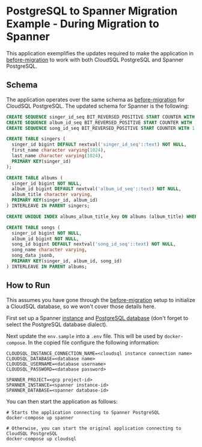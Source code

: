 # PostgreSQL to Spanner Migration Example - During Migration to Spanner

This application exemplifies the updates required to make the application in [before-migration](../before-migration) to work with both CloudSQL PostgreSQL and Spanner PostgreSQL.

## Schema

The application operates over the same schema as [before-migration](../before-migration) for CloudSQL PostgreSQL. The updated schema for Spanner is the following:

```sql
CREATE SEQUENCE singer_id_seq BIT_REVERSED_POSITIVE START COUNTER WITH 1;
CREATE SEQUENCE album_id_seq BIT_REVERSED_POSITIVE START COUNTER WITH 1;
CREATE SEQUENCE song_id_seq BIT_REVERSED_POSITIVE START COUNTER WITH 1;

CREATE TABLE singers (
  singer_id bigint DEFAULT nextval('singer_id_seq'::text) NOT NULL,
  first_name character varying(1024),
  last_name character varying(1024),
  PRIMARY KEY(singer_id)
);

CREATE TABLE albums (
  singer_id bigint NOT NULL,
  album_id bigint DEFAULT nextval('album_id_seq'::text) NOT NULL,
  album_title character varying,
  PRIMARY KEY(singer_id, album_id)
) INTERLEAVE IN PARENT singers;

CREATE UNIQUE INDEX albums_album_title_key ON albums (album_title) WHERE (album_title IS NOT NULL);

CREATE TABLE songs (
  singer_id bigint NOT NULL,
  album_id bigint NOT NULL,
  song_id bigint DEFAULT nextval('song_id_seq'::text) NOT NULL,
  song_name character varying,
  song_data jsonb,
  PRIMARY KEY(singer_id, album_id, song_id)
) INTERLEAVE IN PARENT albums;
```

## How to Run

This assumes you have gone through the [before-migration](../before-migration) setup to initialize a CloudSQL database, so we won't cover those details here.

First set up a Spanner [instance](https://cloud.google.com/spanner/docs/create-query-database-console#create-instance) and [PostgreSQL database](https://cloud.google.com/spanner/docs/create-query-database-console#create-database) (don't forget to select the PostgreSQL database dialect).

Next update the `env.sample` into a `.env` file. This will be used by `docker-compose`. In the copied file configure the following information:

```shell
CLOUDSQL_INSTANCE_CONNECTION_NAME=<cloudsql instance connection name>
CLOUDSQL_DATABASE=<database name>
CLOUDSQL_USERNAME=<database username>
CLOUDSQL_PASSWORD=<database password>

SPANNER_PROJECT=<gcp project-id>
SPANNER_INSTANCE=<spanner instance-id>
SPANNER_DATABASE=<spanner database-id>
```

You can then start the application as follows:

```shell
# Starts the application connecting to Spanner PostgreSQL
docker-compose up spanner

# Otherwise, you can start the original application connecting to CloudSQL PostgreSQL
docker-compose up cloudsql
```
